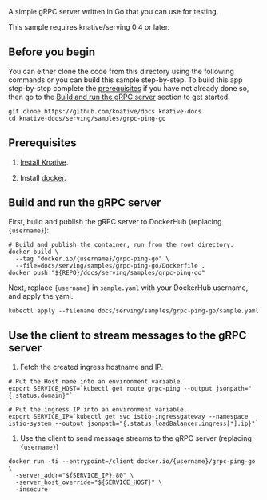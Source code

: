 A simple gRPC server written in Go that you can use for testing.

This sample requires knative/serving 0.4 or later.

## Before you begin

You can either clone the code from this directory using the following commands or you can build this sample step-by-step. To build this app step-by-step complete the [prerequisites](Prerequisites) if you have not already done so, then go to the [Build and run the gRPC server](#Build-and-run-the-gRPC-server) section to get started.

   ```shell
   git clone https://github.com/knative/docs knative-docs
   cd knative-docs/serving/samples/grpc-ping-go
   ```

## Prerequisites

1. [Install Knative](../../../install/README.md).

1. Install [docker](https://www.docker.com/).

## Build and run the gRPC server

First, build and publish the gRPC server to DockerHub (replacing `{username}`):

```shell
# Build and publish the container, run from the root directory.
docker build \
  --tag "docker.io/{username}/grpc-ping-go" \
  --file=docs/serving/samples/grpc-ping-go/Dockerfile .
docker push "${REPO}/docs/serving/samples/grpc-ping-go"
```

Next, replace `{username}` in `sample.yaml` with your DockerHub username, and
apply the yaml.

```shell
kubectl apply --filename docs/serving/samples/grpc-ping-go/sample.yaml
```

## Use the client to stream messages to the gRPC server

1. Fetch the created ingress hostname and IP.

```shell
# Put the Host name into an environment variable.
export SERVICE_HOST=`kubectl get route grpc-ping --output jsonpath="{.status.domain}"`

# Put the ingress IP into an environment variable.
export SERVICE_IP=`kubectl get svc istio-ingressgateway --namespace istio-system --output jsonpath="{.status.loadBalancer.ingress[*].ip}"`
```

1. Use the client to send message streams to the gRPC server (replacing
   `{username}`)

```shell
docker run -ti --entrypoint=/client docker.io/{username}/grpc-ping-go \
  -server_addr="${SERVICE_IP}:80" \
  -server_host_override="${SERVICE_HOST}" \
  -insecure
```
